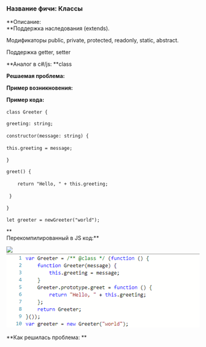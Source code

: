### **Название фичи: Классы**

**Описание:      
**Поддержка наследования \(extends\).

Модификаторы public, private, protected, readonly, static, abstract.

Поддержка getter, setter

**Аналог в c\#/js: **class

**Решаемая проблема:**

**Пример возникновения:**

**Пример кода:**

`class Greeter {`

```
greeting: string;

constructor(message: string) {

this.greeting = message;
```

`}`

```
greet() {

    return "Hello, " + this.greeting;

 }
```

`}`

`let greeter = newGreeter("world");`

**  
Перекомпилированный в JS код:**

![](file:///C:\Users\MPCHEL~1\AppData\Local\Temp\msohtmlclip1\01\clip_image001.png)![](/assets/saimport.png)

**Как решилась проблема: **

